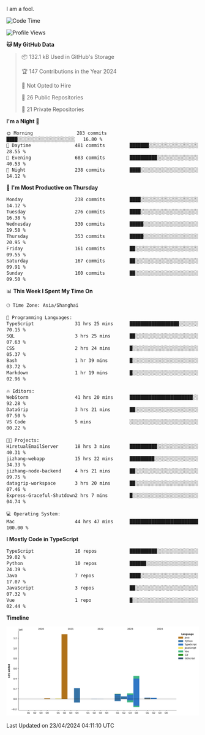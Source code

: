 I am a fool.

<!--START_SECTION:waka-->
![Code Time](http://img.shields.io/badge/Code%20Time-1%2C370%20hrs%2050%20mins-blue)

![Profile Views](http://img.shields.io/badge/Profile%20Views-7-blue)

**🐱 My GitHub Data** 

> 📦 132.1 kB Used in GitHub's Storage 
 > 
> 🏆 147 Contributions in the Year 2024
 > 
> 🚫 Not Opted to Hire
 > 
> 📜 26 Public Repositories 
 > 
> 🔑 21 Private Repositories 
 > 
**I'm a Night 🦉** 

```text
🌞 Morning                283 commits         ████░░░░░░░░░░░░░░░░░░░░░   16.80 % 
🌆 Daytime                481 commits         ███████░░░░░░░░░░░░░░░░░░   28.55 % 
🌃 Evening                683 commits         ██████████░░░░░░░░░░░░░░░   40.53 % 
🌙 Night                  238 commits         ████░░░░░░░░░░░░░░░░░░░░░   14.12 % 
```
📅 **I'm Most Productive on Thursday** 

```text
Monday                   238 commits         ████░░░░░░░░░░░░░░░░░░░░░   14.12 % 
Tuesday                  276 commits         ████░░░░░░░░░░░░░░░░░░░░░   16.38 % 
Wednesday                330 commits         █████░░░░░░░░░░░░░░░░░░░░   19.58 % 
Thursday                 353 commits         █████░░░░░░░░░░░░░░░░░░░░   20.95 % 
Friday                   161 commits         ██░░░░░░░░░░░░░░░░░░░░░░░   09.55 % 
Saturday                 167 commits         ██░░░░░░░░░░░░░░░░░░░░░░░   09.91 % 
Sunday                   160 commits         ██░░░░░░░░░░░░░░░░░░░░░░░   09.50 % 
```


📊 **This Week I Spent My Time On** 

```text
🕑︎ Time Zone: Asia/Shanghai

💬 Programming Languages: 
TypeScript               31 hrs 25 mins      ██████████████████░░░░░░░   70.15 % 
SQL                      3 hrs 25 mins       ██░░░░░░░░░░░░░░░░░░░░░░░   07.63 % 
CSS                      2 hrs 24 mins       █░░░░░░░░░░░░░░░░░░░░░░░░   05.37 % 
Bash                     1 hr 39 mins        █░░░░░░░░░░░░░░░░░░░░░░░░   03.72 % 
Markdown                 1 hr 19 mins        █░░░░░░░░░░░░░░░░░░░░░░░░   02.96 % 

🔥 Editors: 
WebStorm                 41 hrs 20 mins      ███████████████████████░░   92.28 % 
DataGrip                 3 hrs 21 mins       ██░░░░░░░░░░░░░░░░░░░░░░░   07.50 % 
VS Code                  5 mins              ░░░░░░░░░░░░░░░░░░░░░░░░░   00.22 % 

🐱‍💻 Projects: 
HiretualEmailServer      18 hrs 3 mins       ██████████░░░░░░░░░░░░░░░   40.31 % 
jizhang-webapp           15 hrs 22 mins      █████████░░░░░░░░░░░░░░░░   34.33 % 
jizhang-node-backend     4 hrs 21 mins       ██░░░░░░░░░░░░░░░░░░░░░░░   09.75 % 
datagrip-workspace       3 hrs 20 mins       ██░░░░░░░░░░░░░░░░░░░░░░░   07.46 % 
Express-Graceful-Shutdown2 hrs 7 mins        █░░░░░░░░░░░░░░░░░░░░░░░░   04.74 % 

💻 Operating System: 
Mac                      44 hrs 47 mins      █████████████████████████   100.00 % 
```

**I Mostly Code in TypeScript** 

```text
TypeScript               16 repos            ██████████░░░░░░░░░░░░░░░   39.02 % 
Python                   10 repos            ██████░░░░░░░░░░░░░░░░░░░   24.39 % 
Java                     7 repos             ████░░░░░░░░░░░░░░░░░░░░░   17.07 % 
JavaScript               3 repos             ██░░░░░░░░░░░░░░░░░░░░░░░   07.32 % 
Vue                      1 repo              █░░░░░░░░░░░░░░░░░░░░░░░░   02.44 % 
```



**Timeline**

![Lines of Code chart](https://raw.githubusercontent.com/VeejaLiu/VeejaLiu/master/assets/bar_graph.png)


 Last Updated on 23/04/2024 04:11:10 UTC
<!--END_SECTION:waka-->
